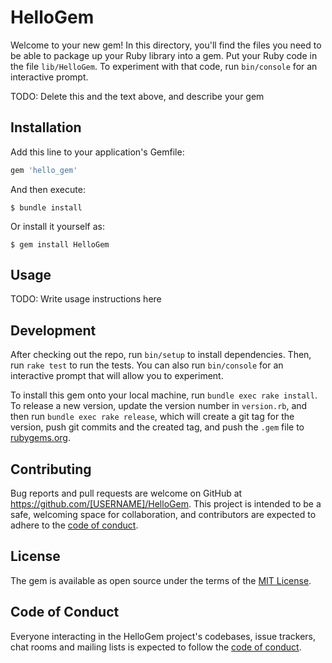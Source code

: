 # HelloGem

Welcome to your new gem! In this directory, you'll find the files you need to be able to package up your Ruby library into a gem. Put your Ruby code in the file `lib/HelloGem`. To experiment with that code, run `bin/console` for an interactive prompt.

TODO: Delete this and the text above, and describe your gem

## Installation

Add this line to your application's Gemfile:

```ruby
gem 'hello_gem'
```

And then execute:

    $ bundle install

Or install it yourself as:

    $ gem install HelloGem

## Usage

TODO: Write usage instructions here

## Development

After checking out the repo, run `bin/setup` to install dependencies. Then, run `rake test` to run the tests. You can also run `bin/console` for an interactive prompt that will allow you to experiment.

To install this gem onto your local machine, run `bundle exec rake install`. To release a new version, update the version number in `version.rb`, and then run `bundle exec rake release`, which will create a git tag for the version, push git commits and the created tag, and push the `.gem` file to [rubygems.org](https://rubygems.org).

## Contributing

Bug reports and pull requests are welcome on GitHub at https://github.com/[USERNAME]/HelloGem. This project is intended to be a safe, welcoming space for collaboration, and contributors are expected to adhere to the [code of conduct](https://github.com/[USERNAME]/HelloGem/blob/master/CODE_OF_CONDUCT.md).

## License

The gem is available as open source under the terms of the [MIT License](https://opensource.org/licenses/MIT).

## Code of Conduct

Everyone interacting in the HelloGem project's codebases, issue trackers, chat rooms and mailing lists is expected to follow the [code of conduct](https://github.com/[USERNAME]/HelloGem/blob/master/CODE_OF_CONDUCT.md).
